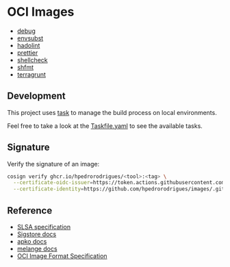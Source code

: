 # OCI Images

- [debug](./debug)
- [envsubst](./envsubst)
- [hadolint](./hadolint)
- [prettier](./prettier)
- [shellcheck](./shellcheck)
- [shfmt](./shfmt)
- [terragrunt](./terragrunt)

## Development

This project uses [task](https://taskfile.dev) to manage the build process on local environments.

Feel free to take a look at the [Taskfile.yaml](./Taskfile.yaml) to see the available tasks.

## Signature

Verify the signature of an image:

```bash
cosign verify ghcr.io/hpedrorodrigues/<tool>:<tag> \
  --certificate-oidc-issuer=https://token.actions.githubusercontent.com \
  --certificate-identity=https://github.com/hpedrorodrigues/images/.github/workflows/_shared_publish.yml@refs/heads/main
```

## Reference

- [SLSA specification](https://slsa.dev)
- [Sigstore docs](https://docs.sigstore.dev)
- [apko docs](https://github.com/chainguard-dev/apko/tree/4389ab6f93a7eabb4eb2a9d137ae291349095a04/docs)
- [melange docs](https://github.com/chainguard-dev/melange/tree/e855ba4a69a3256aa04754dd96906f222d88cbbd/docs)
- [OCI Image Format Specification](https://github.com/opencontainers/image-spec/blob/036563a4a268d7c08b51a08f05a02a0fe74c7268/spec.md)
